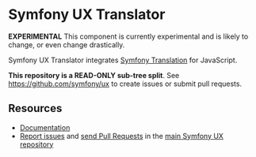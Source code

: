# Symfony UX Translator

**EXPERIMENTAL** This component is currently experimental and is
likely to change, or even change drastically.

Symfony UX Translator integrates [Symfony Translation](https://symfony.com/doc/current/translation.html) for JavaScript.

**This repository is a READ-ONLY sub-tree split**. See
https://github.com/symfony/ux to create issues or submit pull requests.

## Resources

-   [Documentation](https://symfony.com/bundles/ux-translator/current/index.html)
-   [Report issues](https://github.com/symfony/ux/issues) and
    [send Pull Requests](https://github.com/symfony/ux/pulls)
    in the [main Symfony UX repository](https://github.com/symfony/ux)
